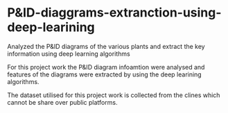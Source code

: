 # P&ID-diaggrams-extranction-using-deep-learining
Analyzed the P&amp;ID diagrams of the various plants and extract the key information using deep learning algorithms

For this project work the P&ID diagram infoamtion were analysed and features of the  diagrams were extracted by using the deep learining algorithms.

The dataset utilised for this project work is collected from the clines which cannot be share over public platforms.
